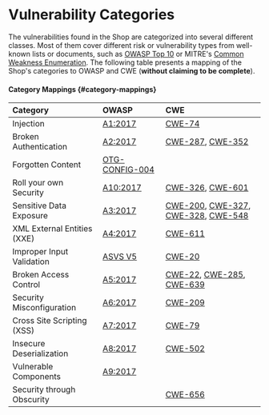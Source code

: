 # Vulnerability Categories



The vulnerabilities found in the  Shop are categorized into several different classes. Most of them cover different risk or vulnerability types from well-known lists or documents, such as [OWASP Top 10](https://www.owasp.org/index.php/Category:OWASP_Top_Ten_Project) or MITRE's [Common Weakness Enumeration](https://cwe.mitre.org/). The following table presents a mapping of the Shop's categories to OWASP and CWE \(**without claiming to be complete**\).

#### Category Mappings {#category-mappings}

| Category | OWASP | CWE |
| :--- | :--- | :--- |
| Injection | [A1:2017](https://www.owasp.org/index.php/Top_10-2017_A1-Injection) | [CWE-74](https://cwe.mitre.org/data/definitions/74.html) |
| Broken Authentication | [A2:2017](https://www.owasp.org/index.php/Top_10-2017_A2-Broken_Authentication) | [CWE-287](https://cwe.mitre.org/data/definitions/287.html), [CWE-352](https://cwe.mitre.org/data/definitions/352.html) |
| Forgotten Content | [OTG-CONFIG-004](https://www.owasp.org/index.php/Review_Old,_Backup_and_Unreferenced_Files_for_Sensitive_Information_%28OTG-CONFIG-004%29) |  |
| Roll your own Security | [A10:2017](https://www.owasp.org/index.php/Top_10-2017_A10-Insufficient_Logging%26Monitoring) | [CWE-326](https://cwe.mitre.org/data/definitions/326.html), [CWE-601](https://cwe.mitre.org/data/definitions/601.html) |
| Sensitive Data Exposure | [A3:2017](https://www.owasp.org/index.php/Top_10-2017_A3-Sensitive_Data_Exposure) | [CWE-200](https://cwe.mitre.org/data/definitions/200.html), [CWE-327](https://cwe.mitre.org/data/definitions/327.html), [CWE-328](https://cwe.mitre.org/data/definitions/328.html), [CWE-548](https://cwe.mitre.org/data/definitions/548.html) |
| XML External Entities \(XXE\) | [A4:2017](https://www.owasp.org/index.php/Top_10-2017_A4-XML_External_Entities_%28XXE%29) | [CWE-611](https://cwe.mitre.org/data/definitions/611.html) |
| Improper Input Validation | [ASVS V5](https://www.owasp.org/index.php/ASVS_V5_Input_validation_and_output_encoding) | [CWE-20](https://cwe.mitre.org/data/definitions/20.html) |
| Broken Access Control | [A5:2017](https://www.owasp.org/index.php/Top_10-2017_A5-Broken_Access_Control) | [CWE-22](https://cwe.mitre.org/data/definitions/22.html), [CWE-285](https://cwe.mitre.org/data/definitions/285.html), [CWE-639](https://cwe.mitre.org/data/definitions/639.html) |
| Security Misconfiguration | [A6:2017](https://www.owasp.org/index.php/Top_10-2017_A6-Security_Misconfiguration) | [CWE-209](https://cwe.mitre.org/data/definitions/928.html) |
| Cross Site Scripting \(XSS\) | [A7:2017](https://www.owasp.org/index.php/Top_10-2017_A7-Cross-Site_Scripting_%28XSS%29) | [CWE-79](https://cwe.mitre.org/data/definitions/79.html) |
| Insecure Deserialization | [A8:2017](https://www.owasp.org/index.php/Top_10-2017_A8-Insecure_Deserialization) | [CWE-502](https://cwe.mitre.org/data/definitions/502.html) |
| Vulnerable Components | [A9:2017](https://www.owasp.org/index.php/Top_10-2017_A9-Using_Components_with_Known_Vulnerabilities) |  |
| Security through Obscurity |  | [CWE-656](https://cwe.mitre.org/data/definitions/656.html) |

